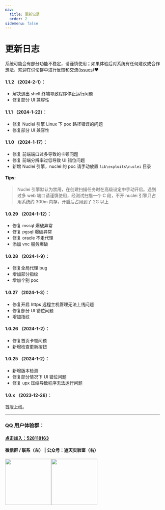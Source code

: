 ```yaml
---
nav:
  title: 更新记录
  order: 2
sidemenu: false
---
```


# 更新日志

<Alert>
系统可能会有部分功能不稳定，请谨慎使用；如果体验后对系统有任何建议或合作想法，欢迎在讨论群中进行反馈和交流(<a href="https://github.com/yqcs/prismx/issues">issues</a>)❤
</Alert>

#### 1.1.2 （2024-2-1）：

- 解决退出 shell 终端导致程序停止运行问题
- 修复部分 UI 兼容性

#### 1.1.1 （2024-1-22）：

- 修复 Nuclei 引擎 Linux 下 poc 路径错误的问题
- 修复部分 UI 兼容性

#### 1.1.0 （2024-1-17）：

- 修复 前端端口过多导致的卡顿问题
- 修复 前端分辨率过低导致 UI 错位问题
- 新增 Nuclei 引擎，nuclei 的 poc 请手动放置 `lib\exploits\nuclei` 目录

#### Tips:

> Nuclei 引擎默认为禁用，在创建扫描任务时在高级设定中手动开启。遇到过多 web 端口请谨慎使用，经测试扫描一个 C 段，不开 nuclei 引擎只占用系统约 300m 内存，开启后占用到了 2G 以上

#### 1.0.29 （2024-1-12）：

- 修复 mssql 爆破异常
- 修复 pgsql 爆破异常
- 修复 oracle 不走代理
- 添加 vnc 服务爆破

#### 1.0.28 （2024-1-9）：

- 修复全局代理 bug
- 增加部分指纹
- 增加个别 poc

#### 1.0.27 （2024-1-3）：

- 修复开启 https 远程主机管理无法上线问题
- 修复部分 UI 错位问题
- 增加指纹

#### 1.0.26 （2024-1-2）：

- 修复首页卡顿问题
- 新增检查更新按钮

#### 1.0.25 （2024-1-2）：

- 新增版本检测
- 修复部分情况下 UI 错位问题
- 修复 upx 压缩导致程序无法运行问题

#### 1.0.x （2023-12-26）：

首版上线。

---

### QQ 用户体验群：

#### [点击加入：528118163](https://jq.qq.com/?_wv=1027&k=azWZhmSy)

#### 微信群 / 联系（左） | 公众号：遮天实验室（右）

<img src="/static/wx.jpg" width="150"><img src="/static/wx_qrcode.jpg" width="150">

